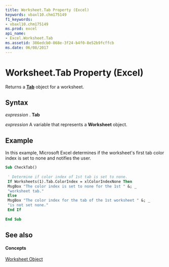 ```yaml
---
title: Worksheet.Tab Property (Excel)
keywords: vbaxl10.chm175149
f1_keywords:
- vbaxl10.chm175149
ms.prod: excel
api_name:
- Excel.Worksheet.Tab
ms.assetid: 386edcb0-868e-3f24-b4f0-8e52b9fcffcb
ms.date: 06/08/2017
---
```



# Worksheet.Tab Property (Excel)

Returns a **[Tab](tab-object-excel.md)** object for a worksheet.


## Syntax

 _expression_ . **Tab**

 _expression_ A variable that represents a **Worksheet** object.


## Example

In this example, Microsoft Excel determines if the worksheet's first tab color index is set to none and notifies the user.


```vb
Sub CheckTab() 
 
 ' Determine if color index of 1st tab is set to none. 
 If Worksheets(1).Tab.ColorIndex = xlColorIndexNone Then 
 MsgBox "The color index is set to none for the 1st " &; _ 
 "worksheet tab." 
 Else 
 MsgBox "The color index for the tab of the 1st worksheet " &; _ 
 "is not set none." 
 End If 
 
End Sub
```


## See also


#### Concepts


[Worksheet Object](worksheet-object-excel.md)

